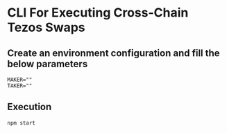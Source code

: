# CLI For Executing Cross-Chain Tezos Swaps


## Create an environment configuration and fill the below parameters


    MAKER=""
    TAKER=""

## Execution

```bash
npm start
```

